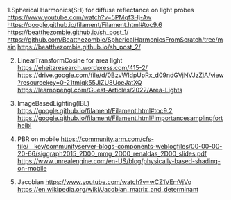 1.Spherical Harmonics(SH) for diffuse reflectance on light probes
	https://www.youtube.com/watch?v=5PMqf3Hj-Aw
	https://google.github.io/filament/Filament.html#toc9.6
	https://beatthezombie.github.io/sh_post_1/
	https://github.com/Beatthezombie/SphericalHarmonicsFromScratch/tree/main
	https://beatthezombie.github.io/sh_post_2/
	
2. LinearTransformCosine for area light
	https://eheitzresearch.wordpress.com/415-2/
	https://drive.google.com/file/d/0BzvWIdpUpRx_d09ndGVjNVJzZjA/view?resourcekey=0-21tmiqk55JIZU8UoeJatXQ
	https://learnopengl.com/Guest-Articles/2022/Area-Lights
	
3. ImageBasedLighting(IBL)
	https://google.github.io/filament/Filament.html#toc9.2
	https://google.github.io/filament/Filament.html#importancesamplingfortheibl
	
4. PBR on mobile
	https://community.arm.com/cfs-file/__key/communityserver-blogs-components-weblogfiles/00-00-00-20-66/siggraph2015_2D00_mmg_2D00_renaldas_2D00_slides.pdf
	https://www.unrealengine.com/en-US/blog/physically-based-shading-on-mobile
	
5. Jacobian
	https://www.youtube.com/watch?v=wCZ1VEmVjVo
	https://en.wikipedia.org/wiki/Jacobian_matrix_and_determinant